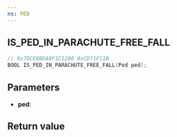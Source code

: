 ```yaml
---
ns: PED
---
```

## IS_PED_IN_PARACHUTE_FREE_FALL

```c
// 0x7DCE8BDA0F1C1200 0xCD71F11B
BOOL IS_PED_IN_PARACHUTE_FREE_FALL(Ped ped);
```


## Parameters
* **ped**: 

## Return value
